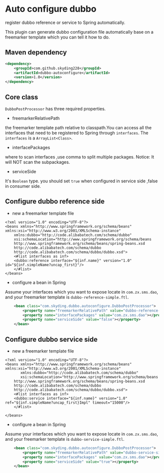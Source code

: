 # Auto configure dubbo
register dubbo reference or service to Spring automatically.

This plugin can generate dubbo configuration file automatically base on a freemarker template which you can tell it how to do.

## Maven dependency
```xml
<dependency>
    <groupId>com.github.skyding228</groupId>
    <artifactId>dubbo-autoconfigure</artifactId>
    <version>1.0</version>
</dependency>
```

## Core class
`DubboPostProcessor` has three required properties.

- freemarkerRelativePath

the freemarker template path relative to classpath.You can access all the interfaces that need to be registered to Spring through `interfaces`.
The `interfaces` is a `ArrayList<Class>`.

- interfacePackages

where to scan interfaces ,use comma to split multiple packages.  Notice: It will NOT scan the subpackages.

- serviceSide

It's `Boolean` type. you should set `true` when configured in service side ,false in consumer side.

## Configure dubbo reference side
- new a freemarker template file
```ftl
<?xml version="1.0" encoding="UTF-8"?>
<beans xmlns="http://www.springframework.org/schema/beans" xmlns:xsi="http://www.w3.org/2001/XMLSchema-instance"
	xmlns:dubbo="http://code.alibabatech.com/schema/dubbo"
	xsi:schemaLocation="http://www.springframework.org/schema/beans          
    http://www.springframework.org/schema/beans/spring-beans.xsd          
    http://code.alibabatech.com/schema/dubbo          
    http://code.alibabatech.com/schema/dubbo/dubbo.xsd">
	<#list interfaces as inf>
    <dubbo:reference interface="${inf.name}" version="1.0" id="${inf.simpleName?uncap_first}"/>
	</#list>
</beans>  
```
- configure a bean in Spring

Assume your interfaces which you want to expose locate in `com.zx.sms.dao`, and your freemarker template is `dubbo-reference-simple.ftl`.
```xml
	<bean class="com.skyding.dubbo.autoconfigure.DubboPostProcessor">
		<property name="freemarkerRelativePath" value="dubbo-reference-simple.ftl"></property>
		<property name="interfacePackages" value="com.zx.sms.dao"></property>
		<property name="serviceSide" value="false"></property>
	</bean>
```

## Configure dubbo service side
- new a freemarker template file
```ftl
<?xml version="1.0" encoding="UTF-8"?>
<beans xmlns="http://www.springframework.org/schema/beans" xmlns:xsi="http://www.w3.org/2001/XMLSchema-instance"
       xmlns:dubbo="http://code.alibabatech.com/schema/dubbo"
       xsi:schemaLocation="http://www.springframework.org/schema/beans
    http://www.springframework.org/schema/beans/spring-beans.xsd          
    http://code.alibabatech.com/schema/dubbo          
    http://code.alibabatech.com/schema/dubbo/dubbo.xsd">
	<#list interfaces as inf>
    <dubbo:service interface="${inf.name}" version="1.0" ref="${inf.simpleName?uncap_first}Impl" timeout="15000"/>
    </#list>

</beans>  
```
- configure a bean in Spring

Assume your interfaces which you want to expose locate in `com.zx.sms.dao`, and your freemarker template is `dubbo-service-simple.ftl`.
```xml
	<bean class="com.skyding.dubbo.autoconfigure.DubboPostProcessor">
		<property name="freemarkerRelativePath" value="dubbo-service-simple.ftl"></property>
		<property name="interfacePackages" value="com.zx.sms.dao"></property>
		<property name="serviceSide" value="true"></property>
	</bean>
```
